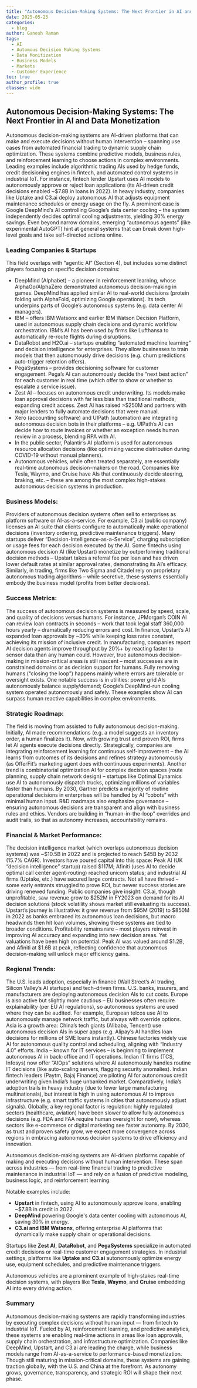 ```yaml
---
title: "Autonomous Decision-Making Systems: The Next Frontier in AI and Data Monetization"
date: 2025-05-25
categories:
  - blog
author: Ganesh Raman
tags:
  - AI
  - Automous Decision Making Systems
  - Data Monitization
  - Business Models
  - Markets
  - Customer Experience
toc: true
author_profile: true
classes: wide
---
```


## Autonomous Decision-Making Systems: The Next Frontier in AI and Data Monetization

Autonomous decision-making systems are AI-driven platforms that can make and execute decisions without human intervention – spanning use cases from automated financial trading to dynamic supply chain optimization. These systems combine predictive models, business rules, and reinforcement learning to choose actions in complex environments. Leading examples include algorithmic trading AIs used by hedge funds, credit decisioning engines in fintech, and automated control systems in industrial IoT. For instance, fintech lender Upstart uses AI models to autonomously approve or reject loan applications (its AI-driven credit decisions enabled \~\$7.8B in loans in 2022). In heavy industry, companies like Uptake and C3.ai deploy autonomous AI that adjusts equipment maintenance schedules or energy usage on the fly. A prominent case is Google DeepMind’s AI controlling Google’s data center cooling – the system independently decides optimal cooling adjustments, yielding 30% energy savings. Even beyond narrow domains, emerging “autonomous agents” (like experimental AutoGPT) hint at general systems that can break down high-level goals and take self-directed actions online.

### Leading Companies & Startups 

This field overlaps with “agentic AI” (Section 4), but includes some distinct players focusing on specific decision domains:

* DeepMind (Alphabet) – a pioneer in reinforcement learning, whose AlphaGo/AlphaZero demonstrated autonomous decision-making in games. DeepMind has applied similar AI to real-world decisions (protein folding with AlphaFold, optimizing Google operations). Its tech underpins parts of Google’s autonomous systems (e.g. data center AI managers).
* IBM – offers IBM Watsonx and earlier IBM Watson Decision Platform, used in autonomous supply chain decisions and dynamic workflow orchestration. IBM’s AI has been used by firms like Lufthansa to automatically re-route flights during disruptions.
* DataRobot and H2O.ai – startups enabling “automated machine learning” and decision intelligence for enterprises. They allow businesses to train models that then autonomously drive decisions (e.g. churn predictions auto-trigger retention offers).
* PegaSystems – provides decisioning software for customer engagement. Pega’s AI can autonomously decide the “next best action” for each customer in real time (which offer to show or whether to escalate a service issue).
* Zest AI – focuses on autonomous credit underwriting. Its models make loan approval decisions with far less bias than traditional methods, expanding credit access. Zest AI has raised >\$250M and partners with major lenders to fully automate decisions that were manual.
* Xero (accounting software) and UIPath (automation) are integrating autonomous decision bots in their platforms – e.g. UIPath’s AI can decide how to route invoices or whether an exception needs human review in a process, blending RPA with AI.
* In the public sector, Palantir’s AI platform is used for autonomous resource allocation decisions (like optimizing vaccine distribution during COVID-19 without manual planners).
* Autonomous vehicles, while often treated separately, are essentially real-time autonomous decision-makers on the road. Companies like Tesla, Waymo, and Cruise have AIs that continuously decide steering, braking, etc. – these are among the most complex high-stakes autonomous decision systems in production.

### Business Models:
Providers of autonomous decision systems often sell to enterprises as platform software or AI-as-a-service. For example, C3.ai (public company) licenses an AI suite that clients configure to automatically make operational decisions (inventory ordering, predictive maintenance triggers). Many startups deliver “Decision-Intelligence-as-a-Service”, charging subscription or usage fees for each decision executed by the AI. Some fintechs using autonomous decision AI (like Upstart) monetize by outperforming traditional decision methods – Upstart takes a referral fee per loan and has driven lower default rates at similar approval rates, demonstrating its AI’s efficacy. Similarly, in trading, firms like Two Sigma and Citadel rely on proprietary autonomous trading algorithms – while secretive, these systems essentially embody the business model (profits from better decisions).

### Success Metrics:
The success of autonomous decision systems is measured by speed, scale, and quality of decisions versus humans. For instance, JPMorgan’s COIN AI can review loan contracts in seconds – work that took legal staff 360,000 hours yearly – dramatically reducing errors and cost. In finance, Upstart’s AI expanded loan approvals by \~30% while keeping loss rates constant, achieving its mission of inclusive credit. In manufacturing, companies report AI decision agents improve throughput by 20%+ by reacting faster to sensor data than any human could. However, true autonomous decision-making in mission-critical areas is still nascent – most successes are in constrained domains or as decision support for humans. Fully removing humans (“closing the loop”) happens mainly where errors are tolerable or oversight exists. One notable success is in utilities: power grid AIs autonomously balance supply/demand; Google’s DeepMind-run cooling system operated autonomously and safely. These examples show AI can surpass human reactive capabilities in complex environments.

### Strategic Roadmap:
The field is moving from assisted to fully autonomous decision-making. Initially, AI made recommendations (e.g. a model suggests an inventory order, a human finalizes it). Now, with growing trust and proven ROI, firms let AI agents execute decisions directly. Strategically, companies are integrating reinforcement learning for continuous self-improvement – the AI learns from outcomes of its decisions and refines strategy autonomously (as OfferFit’s marketing agent does with continuous experiments). Another trend is combinatorial optimization AI for complex decision spaces (route planning, supply chain network design) – startups like Optimal Dynamics use AI to autonomously dispatch trucks, optimizing millions of variables faster than humans. By 2030, Gartner predicts a majority of routine operational decisions in enterprises will be handled by AI “cobots” with minimal human input. R\&D roadmaps also emphasize governance – ensuring autonomous decisions are transparent and align with business rules and ethics. Vendors are building in “human-in-the-loop” overrides and audit trails, so that as autonomy increases, accountability remains.

### Financial & Market Performance:
The decision intelligence market (which overlaps autonomous decision systems) was \~\$10.5B in 2022 and is projected to reach \$45B by 2032 (15.7% CAGR). Investors have poured capital into this space: Peak AI (UK “decision intelligence” startup) raised \$117M; Afiniti (uses AI to decide optimal call center agent-routing) reached unicorn status; and industrial AI firms (Uptake, etc.) have secured large contracts. Not all have thrived – some early entrants struggled to prove ROI, but newer success stories are driving renewed funding. Public companies give insight: C3.ai, though unprofitable, saw revenue grow to \$252M in FY2023 on demand for its AI decision solutions (stock volatility shows market still evaluating its success). Upstart’s journey is illustrative: it grew revenue from \$95M (2019) to \$850M in 2022 as banks embraced its autonomous loan decisions, but macro headwinds then hit loan volumes, showing these systems are tied to broader conditions. Profitability remains rare – most players reinvest in improving AI accuracy and expanding into new decision areas. Yet valuations have been high on potential: Peak AI was valued around \$1.2B, and Afiniti at \$1.6B at peak, reflecting confidence that autonomous decision-making will unlock major efficiency gains.

### Regional Trends:
The U.S. leads adoption, especially in finance (Wall Street’s AI trading, Silicon Valley’s AI startups) and tech-driven firms. U.S. banks, insurers, and manufacturers are deploying autonomous decision AIs to cut costs. Europe is also active but slightly more cautious – EU businesses often require explainability (per EU AI regulations), so autonomous systems are used where they can be audited. For example, European telcos use AI to autonomously manage network traffic, but always with override options. Asia is a growth area: China’s tech giants (Alibaba, Tencent) use autonomous decision AIs in super apps (e.g. Alipay’s AI handles loan decisions for millions of SME loans instantly). Chinese factories widely use AI for autonomous quality control and scheduling, aligning with “Industry 4.0” efforts. India – known for IT services – is beginning to implement autonomous AI in back-office and IT operations. Indian IT firms (TCS, Infosys) now offer “AIOps” solutions where AI autonomously handles routine IT decisions (like auto-scaling servers, flagging security anomalies). Indian fintech leaders (Paytm, Bajaj Finance) are piloting AI for autonomous credit underwriting given India’s huge unbanked market. Comparatively, India’s adoption trails in heavy industry (due to fewer large manufacturing multinationals), but interest is high in using autonomous AI to improve infrastructure (e.g. smart traffic systems in cities that autonomously adjust signals). Globally, a key regional factor is regulation: highly regulated sectors (healthcare, aviation) have been slower to allow fully autonomous decisions (e.g. FDA and FAA require human oversight for now), whereas sectors like e-commerce or digital marketing see faster autonomy. By 2030, as trust and proven safety grow, we expect more convergence across regions in embracing autonomous decision systems to drive efficiency and innovation.

Autonomous decision-making systems are AI-driven platforms capable of making and executing decisions without human intervention. These span across industries — from real-time financial trading to predictive maintenance in industrial IoT — and rely on a fusion of predictive modeling, business logic, and reinforcement learning.

Notable examples include:

* **Upstart** in fintech, using AI to autonomously approve loans, enabling \~\$7.8B in credit in 2022.
* **DeepMind** powering Google's data center cooling with autonomous AI, saving 30% in energy.
* **C3.ai and IBM Watsonx**, offering enterprise AI platforms that dynamically make supply chain or operational decisions.

Startups like **Zest AI**, **DataRobot**, and **PegaSystems** specialize in automated credit decisions or real-time customer engagement strategies. In industrial settings, platforms like **Uptake** and **C3.ai** autonomously optimize energy use, equipment schedules, and predictive maintenance triggers.

Autonomous vehicles are a prominent example of high-stakes real-time decision systems, with players like **Tesla**, **Waymo**, and **Cruise** embedding AI into every driving action.

### Summary

Autonomous decision-making systems are rapidly transforming industries by executing complex decisions without human input — from fintech to industrial IoT. Fueled by AI, reinforcement learning, and predictive analytics, these systems are enabling real-time actions in areas like loan approvals, supply chain orchestration, and infrastructure optimization. Companies like DeepMind, Upstart, and C3.ai are leading the charge, while business models range from AI-as-a-service to performance-based monetization. Though still maturing in mission-critical domains, these systems are gaining traction globally, with the U.S. and China at the forefront. As autonomy grows, governance, transparency, and strategic ROI will shape their next phase.